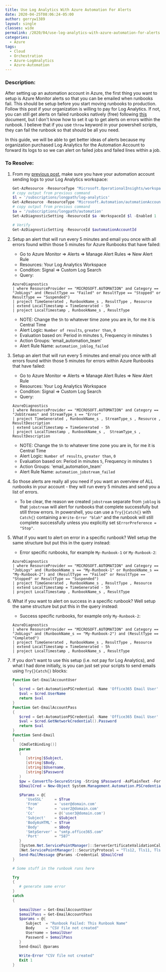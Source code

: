```yaml
---
title: Use Log Analytics With Azure Automation For Alerts
date: 2020-04-25T08:06:24-05:00
author: gerryw1389
layout: single
classes: wide
permalink: /2020/04/use-log-analytics-with-azure-automation-for-alerts
categories:
  - Azure
tags:
  - Cloud
  - Orchestration
  - Azure-LogAnalytics
  - Azure-Automation
---
```

<!--more-->

### Description:

After setting up an automation account in Azure, the first thing you want to setup is Azure Monitor alerts so that you can be emailed when runbooks fail. This should be setup before you start moving runbooks to production. Follow this post if your organization is willing to pay for Log Analytics. If not, you can still get alerts on failed runbooks natively (free) following [this](https://docs.microsoft.com/en-us/azure/automation/automation-alert-metric) document, but I don't know how to set it up to get alerts on errors within the runbook. I believe that if you use `throw` keyword in your powershell scripts, they can fail the runbook so that should be all you need.

In this guide, we will be able to get better ideas of alerts because my organization purchased Log Analytics for the Automation Account to forward its logs to so we can alert on failed jobs and failed lines within a job.

### To Resolve:

1. From my [previous post](https://automationadmin.com//2020/04/moving-to-azure-automation), make sure you have your automation account sending logs to your Log Analytics workspace:

   ```powershell
   Get-AzResource -ResourceType "Microsoft.OperationalInsights/workspaces"
   # copy output from previous command
   $l = '/subscriptions/longpath/log-analytics'
   Get-AzResource -ResourceType "Microsoft.Automation/automationAccounts"
   # copy output from previous command
   $a = '/subscriptions/longpath/automation'
   Set-AzDiagnosticSetting -ResourceId $a -WorkspaceId $l -Enabled 1

   # Verify
   Get-AzDiagnosticSetting -ResourceId $automationAccountId
   ```

2. Setup an alert that will run every 5 minutes and email you once with all errors found within those 5 minutes for Azure Runbooks that have failed:

   - Go to Azure Monitor => Alerts => Manage Alert Rules => New Alert Rule
   - Resources: Your Log Analytics Workspace
   - Condition: Signal => Custom Log Search
   - Query:

   ```escape
   AzureDiagnostics
   | where ResourceProvider == "MICROSOFT.AUTOMATION" and Category == "JobLogs" and (ResultType == "Failed" or ResultType == "Stopped" or ResultType == "Suspended")
   | project TimeGenerated , RunbookName_s , ResultType , Resource
   | extend LocalTimestamp = TimeGenerated - 5h
   | project LocalTimestamp , RunbookName_s , ResultType 
   ```

   - NOTE: Change the `5h` to whatever time zone you are in, for me it is Central Time
   - Alert Logic: `Number of results`, `greater than`, `0`
   - Evaluation based on: Period in minutes `5`, Frequency in minutes `5`
   - Action Groups: 'email_automation_team'
   - Alert Rule Name: `automation_joblog_failed`

3. Setup an alert that will run every 5 minutes and email you once with all errors found within those 5 minutes for errors within Azure Runbooks that have failed:

   - Go to Azure Monitor => Alerts => Manage Alert Rules => New Alert Rule
   - Resources: Your Log Analytics Workspace
   - Condition: Signal => Custom Log Search
   - Query:

   ```escape
   AzureDiagnostics
   | where ResourceProvider == "MICROSOFT.AUTOMATION" and Category == "JobStreams" and StreamType_s == "Error"
   | project TimeGenerated , RunbookName_s , StreamType_s , Resource , ResultDescription
   | extend LocalTimestamp = TimeGenerated - 5h
   | project LocalTimestamp , RunbookName_s ,  StreamType_s , ResultDescription
   ```

   - NOTE: Change the `5h` to whatever time zone you are in, for me it is Central Time
   - Alert Logic: `Number of results`, `greater than`, `0`
   - Evaluation based on: Period in minutes `5`, Frequency in minutes `5`
   - Action Groups: 'email_automation_team'
   - Alert Rule Name: `automation_jobstream_failed`

4. So those alerts are really all you need if you want an overview of ALL runbooks in your account - they will run every 5 minutes and send you a list of errors.
   - To be clear, the reason we created `jobstream` separate from `joblog` is that `jobstream` will alert for runbooks that complete successfully but still throw errors. In powershell, you can use a `Try{}Catch{}` with `Catch{}` containing a `Write-Error "blah"` and the runbook will still complete successfully unless you explicitly set `$ErrorPreference = "Stop"`.

5. What if you want to alert on error in a specific runbook? Well setup the same structure but put this in the query instead:

   - Error specific runbooks, for example `My-Runbook-1` or `My-Runbook-2`:

   ```escape
   AzureDiagnostics
   | where ResourceProvider == "MICROSOFT.AUTOMATION" and Category == "JobLogs" and (RunbookName_s == "My-Runbook-1" or RunbookName_s == "My-Runbook-2") and (ResultType == "Failed" or ResultType == "Stopped" or ResultType == "Suspended")
   | project TimeGenerated , RunbookName_s , ResultType , Resource
   | extend LocalTimestamp = TimeGenerated - 5h
   | project LocalTimestamp , RunbookName_s , ResultType
   ```

6. What if you want to alert on success in a specific runbook? Well setup the same structure but put this in the query instead:

   - Success specific runbooks, for example only `My-Runbook-2`:

   ```escape
   AzureDiagnostics
   | where ResourceProvider == "MICROSOFT.AUTOMATION" and Category == "JobLogs" and (RunbookName_s == "My-Runbook-2") and (ResultType == "Completed")
   | project TimeGenerated , RunbookName_s , ResultType , Resource
   | extend LocalTimestamp = TimeGenerated - 5h
   | project LocalTimestamp , RunbookName_s , ResultType
   ```

7. If you don't want to use this setup (i.e. not pay for Log Analytics), and what I had done initially, is you can just set your scripts to send emails using `Try{}Catch{}` blocks:

   ```powershell
   Function Get-EmailAccountUser
   {
      $cred = Get-AutomationPSCredential -Name 'Office365 Email User'
      $val = $cred.UserName
      return $val
   }
   Function Get-EmailAccountPass
   {
      $cred = Get-AutomationPSCredential -Name 'Office365 Email User'
      $val = $cred.GetNetworkCredential().Password
      return $val
   }
   Function Send-Email
   {
      [CmdletBinding()]
      param 
      (
         [string]$Subject,
         [string]$Body,
         [string]$Username,
         [string]$Password
      )
      $pw = ConvertTo-SecureString -String $Password -AsPlainText -Force
      $EmailCred = New-Object System.Management.Automation.PSCredential($userName, $pw)

      $Params = @{
         'UseSSL'     = $True
         'From'       = 'user@domain.com'
         'To'         = 'user2@domain.com'
         'Cc'         = @('user3@domain.com')
         'Subject'    = $Subject
         'BodyAsHTML' = $True
         'Body'       = $Body
         'SmtpServer' = "smtp.office365.com"
         'Port'       = "587"
      }
      [System.Net.ServicePointManager]::ServerCertificateValidationCallback = { return $true }
      [Net.ServicePointManager]::SecurityProtocol = "Tls12, Tls11, Tls, Ssl3"
      Send-MailMessage @Params -Credential $EmailCred
   }

   # Some stuff in the runbook runs here

   Try
   {
      # generate some error
   }
   catch
   {
      
      $emailUser = Get-EmailAccountUser
      $emailPass = Get-EmailAccountPass
      $params = @{
         Subject  = "Runbook Failed: This Runbook Name"
         Body     = "CSV file not created"
         Username = $emailUser
         Password = $emailPass
      }
      Send-Email @params
      
      Write-Error "CSV file not created"
      Exit 1
   }
   ```
